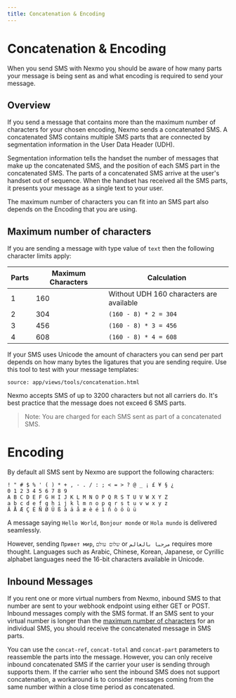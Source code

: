 ```yaml
---
title: Concatenation & Encoding
---
```


# Concatenation & Encoding

When you send SMS with Nexmo you should be aware of how many parts your message is being sent as and what encoding is required to send your message.

## Overview

If you send a message that contains more than the maximum number of characters for your chosen encoding, Nexmo sends a concatenated SMS. A concatenated SMS contains multiple SMS parts that are connected by segmentation information in the User Data Header (UDH).

Segmentation information tells the handset the number of messages that make up the concatenated SMS, and the position of each SMS part in the concatenated SMS. The parts of a concatenated SMS arrive at the user's handset out of sequence. When the handset has received all the SMS parts, it presents your message as a single text to your user.

The maximum number of characters you can fit into an SMS part also depends on the Encoding that you are using.

## Maximum number of characters

If you are sending a message with type value of `text` then the following character limits apply:

| Parts | Maximum Characters | Calculation |
| -- | -- | -- |
| 1 | 160 | Without UDH 160 characters are available |
| 2 | 304 | `(160 - 8) * 2 = 304` |
| 3 | 456 | `(160 - 8) * 3 = 456` |
| 4 | 608 | `(160 - 8) * 4 = 608` |

If your SMS uses Unicode the amount of characters you can send per part depends on how many bytes the ligatures that you are sending require. Use this tool to test with your message templates:

```partial
source: app/views/tools/concatenation.html
```

Nexmo accepts SMS of up to 3200 characters but not all carriers do. It's best practice  that the message does not exceed 6 SMS parts.

> Note: You are charged for each SMS sent as part of a concatenated SMS.

# Encoding

By default all SMS sent by Nexmo are support the following characters:

````
! " # $ % ' ( ) * + , - . / : ; < = > ? @ _ ¡ £ ¥ § ¿
0 1 2 3 4 5 6 7 8 9
A B C D E F G H I J K L M N O P Q R S T U V W X Y Z
a b c d e f g h i j k l m n o p q r s t u v w x y z
Ä Å Æ Ç É Ñ Ø Ü ß à ä å æ è é ì ñ ò ö ù ü
````

A message saying `Hello World`, `Bonjour monde` or `Hola mundo` is delivered seamlessly.

However, sending `Привет мир`, `שלום עולם` or `مرحبا بالعالم` requires more thought. Languages such as Arabic, Chinese, Korean, Japanese, or Cyrillic alphabet languages need the 16-bit characters available in Unicode.

## Inbound Messages

If you rent one or more virtual numbers from Nexmo, inbound SMS to that number are sent to your webhook endpoint using either GET or POST. Inbound messages comply with the SMS format. If an SMS sent to your virtual number is longer than the [maximum number of characters](#maximum-number-of-characters) for an individual SMS, you should receive the concatenated message in SMS parts.

You can use the `concat-ref`, `concat-total` and `concat-part` parameters to reassemble the parts into the message. However, you can only receive inbound concatenated SMS if the carrier your user is sending through supports them. If the carrier who sent the inbound SMS does not support concatenation, a workaround is to consider messages coming from the same number within a close time period as concatenated.
